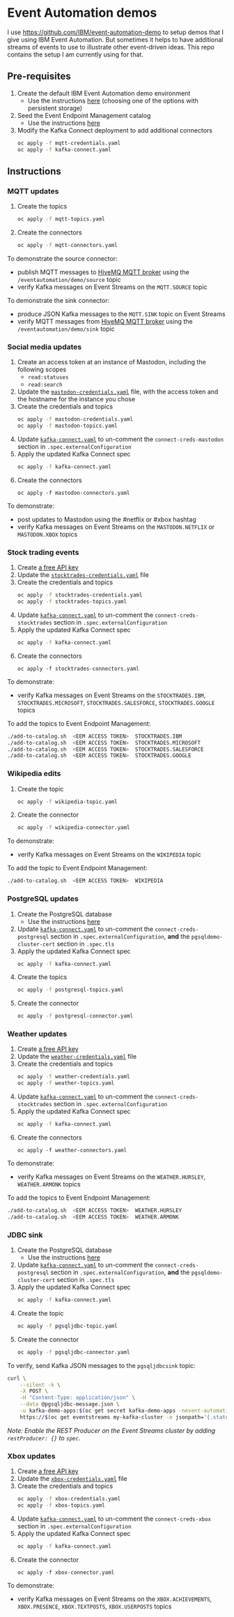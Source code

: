 # Event Automation demos

I use https://github.com/IBM/event-automation-demo to setup demos that I give using IBM Event Automation. But sometimes it helps to have additional streams of events to use to illustrate other event-driven ideas. This repo contains the setup I am currently using for that.

## Pre-requisites

1. Create the default IBM Event Automation demo environment
    - Use the instructions [here](https://github.com/IBM/event-automation-demo/blob/main/INSTALL-OPTIONS.md) (choosing one of the options with persistent storage)
2. Seed the Event Endpoint Management catalog
    - Use the instructions [here](https://github.com/IBM/event-automation-demo/tree/main?tab=readme-ov-file#step-2---populate-the-catalog)
3. Modify the Kafka Connect deployment to add additional connectors
    ```sh
    oc apply -f mqtt-credentials.yaml
    oc apply -f kafka-connect.yaml
    ```

## Instructions

### MQTT updates

1. Create the topics
    ```sh
    oc apply -f mqtt-topics.yaml
    ```
2. Create the connectors
    ```sh
    oc apply -f mqtt-connectors.yaml
    ```

To demonstrate the source connector:
- publish MQTT messages to [HiveMQ MQTT broker](https://www.mqtt-dashboard.com/) using the `/eventautomation/demo/source` topic
- verify Kafka messages on Event Streams on the `MQTT.SOURCE` topic

To demonstrate the sink connector:
- produce JSON Kafka messages to the `MQTT.SINK` topic on Event Streams
- verify MQTT messages from [HiveMQ MQTT broker](https://www.mqtt-dashboard.com/) using the `/eventautomation/demo/sink` topic


### Social media updates

1. Create an access token at an instance of Mastodon, including the following scopes
    - `read:statuses`
    - `read:search`
2. Update the [`mastodon-credentials.yaml`](./mastodon-credentials.yaml) file, with the access token and the hostname for the instance you chose
3. Create the credentials and topics
    ```sh
    oc apply -f mastodon-credentials.yaml
    oc apply -f mastodon-topics.yaml
    ```
4. Update [`kafka-connect.yaml`](./kafka-connect.yaml) to un-comment the `connect-creds-mastodon` section in `.spec.externalConfiguration`
5. Apply the updated Kafka Connect spec
    ```sh
    oc apply -f kafka-connect.yaml
    ```
6. Create the connectors
    ```
    oc apply -f mastodon-connectors.yaml
    ```

To demonstrate:
- post updates to Mastodon using the #netflix or #xbox hashtag
- verify Kafka messages on Event Streams on the `MASTODON.NETFLIX` or `MASTODON.XBOX` topics


### Stock trading events

1. Create [a free API key](https://www.alphavantage.co/support/#api-key)
2. Update the [`stocktrades-credentials.yaml`](./stocktrades-credentials.yaml) file
3. Create the credentials and topics
    ```sh
    oc apply -f stocktrades-credentials.yaml
    oc apply -f stocktrades-topics.yaml
    ```
4. Update [`kafka-connect.yaml`](./kafka-connect.yaml) to un-comment the `connect-creds-stocktrades` section in `.spec.externalConfiguration`
5. Apply the updated Kafka Connect spec
    ```sh
    oc apply -f kafka-connect.yaml
    ```
6. Create the connectors
    ```
    oc apply -f stocktrades-connectors.yaml
    ```

To demonstrate:
- verify Kafka messages on Event Streams on the `STOCKTRADES.IBM`, `STOCKTRADES.MICROSOFT`, `STOCKTRADES.SALESFORCE`, `STOCKTRADES.GOOGLE` topics

To add the topics to Event Endpoint Management:
```sh
./add-to-catalog.sh  <EEM ACCESS TOKEN>  STOCKTRADES.IBM
./add-to-catalog.sh  <EEM ACCESS TOKEN>  STOCKTRADES.MICROSOFT
./add-to-catalog.sh  <EEM ACCESS TOKEN>  STOCKTRADES.SALESFORCE
./add-to-catalog.sh  <EEM ACCESS TOKEN>  STOCKTRADES.GOOGLE
```


### Wikipedia edits

1. Create the topic
    ```sh
    oc apply -f wikipedia-topic.yaml
    ```
2. Create the connector
    ```sh
    oc apply -f wikipedia-connector.yaml
    ```

To demonstrate:
- verify Kafka messages on Event Streams on the `WIKIPEDIA` topic

To add the topic to Event Endpoint Management:
```sh
./add-to-catalog.sh  <EEM ACCESS TOKEN>  WIKIPEDIA
```


### PostgreSQL updates

1. Create the PostgreSQL database
    - Use the instructions [here](https://github.com/IBM/event-automation-demo/blob/main/INSTALL-OPTIONS.md#postgresql)
2. Update [`kafka-connect.yaml`](./kafka-connect.yaml) to un-comment the `connect-creds-postgresql` section in `.spec.externalConfiguration`, **and** the `pgsqldemo-cluster-cert` section in `.spec.tls`
3. Apply the updated Kafka Connect spec
    ```sh
    oc apply -f kafka-connect.yaml
    ```
4. Create the topics
    ```sh
    oc apply -f postgresql-topics.yaml
    ```
5. Create the connector
    ```sh
    oc apply -f postgresql-connector.yaml
    ```


### Weather updates

1. Create [a free API key](https://openweathermap.org/api)
2. Update the [`weather-credentials.yaml`](./weather-credentials.yaml) file
3. Create the credentials and topics
    ```sh
    oc apply -f weather-credentials.yaml
    oc apply -f weather-topics.yaml
    ```
4. Update [`kafka-connect.yaml`](./kafka-connect.yaml) to un-comment the `connect-creds-stocktrades` section in `.spec.externalConfiguration`
5. Apply the updated Kafka Connect spec
    ```sh
    oc apply -f kafka-connect.yaml
    ```
6. Create the connectors
    ```
    oc apply -f weather-connectors.yaml
    ```

To demonstrate:
- verify Kafka messages on Event Streams on the `WEATHER.HURSLEY`, `WEATHER.ARMONK` topics

To add the topics to Event Endpoint Management:
```sh
./add-to-catalog.sh  <EEM ACCESS TOKEN>  WEATHER.HURSLEY
./add-to-catalog.sh  <EEM ACCESS TOKEN>  WEATHER.ARMONK
```


### JDBC sink

1. Create the PostgreSQL database
    - Use the instructions [here](https://github.com/IBM/event-automation-demo/blob/main/INSTALL-OPTIONS.md#postgresql)
2. Update [`kafka-connect.yaml`](./kafka-connect.yaml) to un-comment the `connect-creds-postgresql` section in `.spec.externalConfiguration`, **and** the `pgsqldemo-cluster-cert` section in `.spec.tls`
3. Apply the updated Kafka Connect spec
    ```sh
    oc apply -f kafka-connect.yaml
    ```
4. Create the topic
    ```sh
    oc apply -f pgsqljdbc-topic.yaml
    ```
5. Create the connector
    ```sh
    oc apply -f pgsqljdbc-connector.yaml
    ```

To verify, send Kafka JSON messages to the `pgsqljdbcsink` topic:
```sh
curl \
    --silent -k \
    -X POST \
    -H "Content-Type: application/json" \
    --data @pgsqljdbc-message.json \
    -u kafka-demo-apps:$(oc get secret kafka-demo-apps -nevent-automation -ojsonpath='{.data.password}' | base64 -d) \
    https://$(oc get eventstreams my-kafka-cluster -o jsonpath='{.status.routes.recapi-external}')/topics/pgsqljdbcsink/records > /dev/null
```

_Note: Enable the REST Producer on the Event Streams cluster by adding `restProducer: {}` to `spec`._


### Xbox updates

1. Create [a free API key](https://xbl.io/)
2. Update the [`xbox-credentials.yaml`](./xbox-credentials.yaml) file
3. Create the credentials and topics
    ```sh
    oc apply -f xbox-credentials.yaml
    oc apply -f xbox-topics.yaml
    ```
4. Update [`kafka-connect.yaml`](./kafka-connect.yaml) to un-comment the `connect-creds-xbox` section in `.spec.externalConfiguration`
5. Apply the updated Kafka Connect spec
    ```sh
    oc apply -f kafka-connect.yaml
    ```
6. Create the connector
    ```
    oc apply -f xbox-connector.yaml
    ```

To demonstrate:
- verify Kafka messages on Event Streams on the `XBOX.ACHIEVEMENTS`, `XBOX.PRESENCE`, `XBOX.TEXTPOSTS`, `XBOX.USERPOSTS` topics
